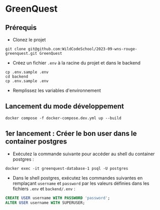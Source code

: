 # GreenQuest

## Prérequis

- Clonez le projet

```shell
git clone git@github.com:WildCodeSchool/2023-09-wns-rouge-greenquest.git GreenQuest
```

- Créez un fichier `.env` à la racine du projet et dans le backend

```shell
cp .env.sample .env
cd backend
cp .env.sample .env
```

- Remplissez les variables d'environnement

## Lancement du mode développement

```shell
docker compose -f docker-compose.dev.yml up --build
```

## 1er lancement : Créer le bon user dans le container postgres

- Exécutez la commande suivante pour accéder au shell du container postgres :

```shell
docker exec -it greenquest-database-1 psql -U postgres
```

- Dans le shell postgres, exécutez les commandes suivantes en remplaçant `username` et `password` par les valeurs définies dans les fichiers `.env` et `backend/.env` :

```sql
CREATE USER username WITH PASSWORD 'password';
ALTER USER username WITH SUPERUSER;
```
